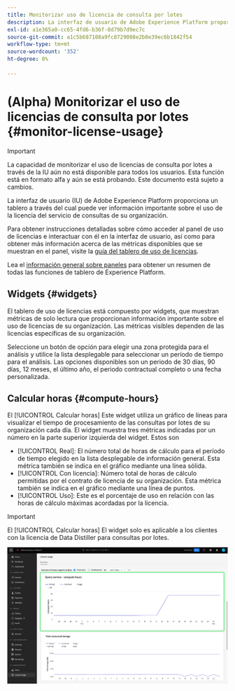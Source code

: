 ```yaml
---
title: Monitorizar uso de licencia de consulta por lotes
description: La interfaz de usuario de Adobe Experience Platform proporciona un tablero a través del cual puede ver información importante sobre el uso de la licencia de Data Distiller de su organización.
exl-id: a1e365a0-cc65-4fd6-b36f-8d79b7d9ec7c
source-git-commit: a1c5b687108a9fc8729008e2b0e39ec6b1842f54
workflow-type: tm+mt
source-wordcount: '352'
ht-degree: 0%

---
```


# (Alpha) Monitorizar el uso de licencias de consulta por lotes {#monitor-license-usage}

>[!IMPORTANT]
>
>La capacidad de monitorizar el uso de licencias de consulta por lotes a través de la IU aún no está disponible para todos los usuarios. Esta función está en formato alfa y aún se está probando. Este documento está sujeto a cambios.

La interfaz de usuario (IU) de Adobe Experience Platform proporciona un tablero a través del cual puede ver información importante sobre el uso de la licencia del servicio de consultas de su organización.

Para obtener instrucciones detalladas sobre cómo acceder al panel de uso de licencias e interactuar con él en la interfaz de usuario, así como para obtener más información acerca de las métricas disponibles que se muestran en el panel, visite la [guía del tablero de uso de licencias](../../dashboards/guides/license-usage.md).

Lea el [información general sobre paneles](../../dashboards/home.md) para obtener un resumen de todas las funciones de tablero de Experience Platform.

## Widgets {#widgets}

El tablero de uso de licencias está compuesto por widgets, que muestran métricas de solo lectura que proporcionan información importante sobre el uso de licencias de su organización. Las métricas visibles dependen de las licencias específicas de su organización.

Seleccione un botón de opción para elegir una zona protegida para el análisis y utilice la lista desplegable para seleccionar un período de tiempo para el análisis. Las opciones disponibles son un periodo de 30 días, 90 días, 12 meses, el último año, el periodo contractual completo o una fecha personalizada.

## Calcular horas {#compute-hours}

El [!UICONTROL Calcular horas] Este widget utiliza un gráfico de líneas para visualizar el tiempo de procesamiento de las consultas por lotes de su organización cada día. El widget muestra tres métricas indicadas por un número en la parte superior izquierda del widget. Estos son

- [!UICONTROL Real]: El número total de horas de cálculo para el período de tiempo elegido en la lista desplegable de información general. Esta métrica también se indica en el gráfico mediante una línea sólida.
- [!UICONTROL Con licencia]: Número total de horas de cálculo permitidas por el contrato de licencia de su organización. Esta métrica también se indica en el gráfico mediante una línea de puntos.
- [!UICONTROL Uso]: Este es el porcentaje de uso en relación con las horas de cálculo máximas acordadas por la licencia.

>[!IMPORTANT]
>
>El [!UICONTROL Calcular horas] El widget solo es aplicable a los clientes con la licencia de Data Distiller para consultas por lotes.

![El tablero de uso de licencias con el widget de cálculo de horas resaltado.](../images/data-distiller/compute-hours.png)
